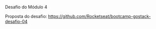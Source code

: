 Desafio do Módulo 4

Proposta do desafio: https://github.com/Rocketseat/bootcamp-gostack-desafio-04
